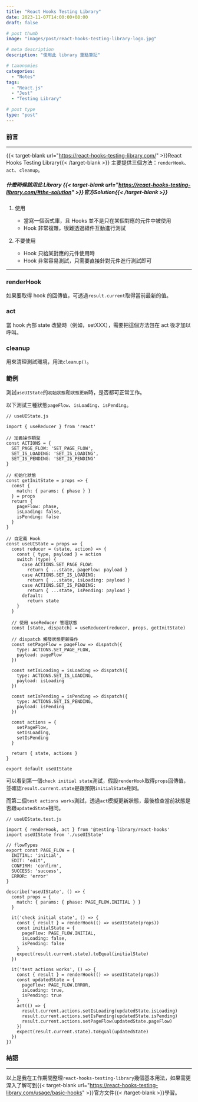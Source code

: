 ```yaml
---
title: "React Hooks Testing Library"
date: 2023-11-07T14:00:00+08:00
draft: false

# post thumb
image: "images/post/react-hooks-testing-library-logo.jpg"

# meta description
description: "使用此 library 重點筆記"

# taxonomies
categories:
  - "Notes"
tags:
  - "React.js"
  - "Jest"
  - "Testing Library"

# post type
type: "post"
---
```


### 前言

---

{{< target-blank url="https://react-hooks-testing-library.com/" >}}React Hooks Testing Library{{< /target-blank >}}  主要提供三個方法：`renderHook`、`act`、`cleanup`。

##### 什麼時候該用此 Library {{< target-blank url="https://react-hooks-testing-library.com/#the-solution" >}}官方Solution{{< /target-blank >}} 

1. 使用

    - 當寫一個函式庫，且 Hooks 並不是只在某個對應的元件中被使用
    - Hook 非常複雜，很難透過組件互動進行測試

2. 不要使用
       
    - Hook 只給某對應的元件使用時
    - Hook 非常容易測試，只需要直接針對元件進行測試即可
 
---

### renderHook

如果要取得 hook 的回傳值，可透過`result.current`取得當前最新的值。

### act

當 hook 內部 state 改變時（例如，setXXX），需要把這個方法包在 act 後才加以呼叫。

### cleanup

用來清理測試環境，用法`cleanup()`。

### 範例

測試`useUIState`的`初始狀態`和`狀態更新`時，是否都可正常工作。

以下測試三種狀態`pageFlow`、`isLoading`、`isPending`。

```
// useUIState.js

import { useReducer } from 'react'

// 定義操作類型
const ACTIONS = {
  SET_PAGE_FLOW: 'SET_PAGE_FLOW',
  SET_IS_LOADING: 'SET_IS_LOADING',
  SET_IS_PENDING: 'SET_IS_PENDING'
}

// 初始化狀態
const getInitState = props => {
  const {
    match: { params: { phase } }
  } = props
  return {
    pageFlow: phase,
    isLoading: false,
    isPending: false
  }
}

// 自定義 Hook
const useUIState = props => {
  const reducer = (state, action) => {
    const { type, payload } = action
    switch (type) {
      case ACTIONS.SET_PAGE_FLOW:
        return { ...state, pageFlow: payload }
      case ACTIONS.SET_IS_LOADING:
        return { ...state, isLoading: payload }
      case ACTIONS.SET_IS_PENDING:
        return { ...state, isPending: payload }
      default:
        return state
    }
  }

  // 使用 useReducer 管理狀態
  const [state, dispatch] = useReducer(reducer, props, getInitState)

  // dispatch 觸發狀態更新操作
  const setPageFlow = pageFlow => dispatch({
    type: ACTIONS.SET_PAGE_FLOW,
    payload: pageFlow
  })

  const setIsLoading = isLoading => dispatch({
    type: ACTIONS.SET_IS_LOADING,
    payload: isLoading
  })

  const setIsPending = isPending => dispatch({
    type: ACTIONS.SET_IS_PENDING,
    payload: isPending
  })

  const actions = {
    setPageFlow,
    setIsLoading,
    setIsPending
  }

  return { state, actions }
}

export default useUIState
```

可以看到第一個`check initial state`測試，假設`renderHook`取得`props`回傳值，並確認`result.current.state`是跟預期`initialState`相同。

而第二個`test actions works`測試，透過`act`模擬更新狀態，最後檢查當前狀態是否跟`updatedState`相同。

```
// useUIState.test.js

import { renderHook, act } from '@testing-library/react-hooks'
import useUIState from './useUIState'

// flowTypes
export const PAGE_FLOW = {
  INITIAL: 'initial',
  EDIT: 'edit',
  CONFIRM: 'confirm',
  SUCCESS: 'success',
  ERROR: 'error'
}

describe('useUIState', () => {
  const props = {
    match: { params: { phase: PAGE_FLOW.INITIAL } }
  }

  it('check initial state', () => {
    const { result } = renderHook(() => useUIState(props))
    const initialState = {
      pageFlow: PAGE_FLOW.INITIAL,
      isLoading: false,
      isPending: false
    }
    expect(result.current.state).toEqual(initialState)
  })

  it('test actions works', () => {
    const { result } = renderHook(() => useUIState(props))
    const updatedState = {
      pageFlow: PAGE_FLOW.ERROR,
      isLoading: true,
      isPending: true
    }
    act(() => {
      result.current.actions.setIsLoading(updatedState.isLoading)
      result.current.actions.setIsPending(updatedState.isPending)
      result.current.actions.setPageFlow(updatedState.pageFlow)
    })
    expect(result.current.state).toEqual(updatedState)
  })
})
```

### 結語

---

以上是我在工作期間整理`react-hooks-testing-library`幾個基本用法，如果需更深入了解可到{{< target-blank url="https://react-hooks-testing-library.com/usage/basic-hooks" >}}官方文件{{< /target-blank >}}學習。